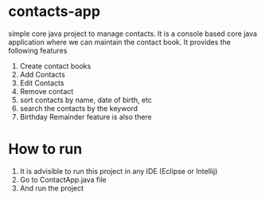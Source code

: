 # contacts-app
simple core java project to manage contacts.
It is a console based core java application where we can maintain the contact book. 
It provides the following features
 1. Create contact books
 2. Add Contacts
 3. Edit Contacts
 4. Remove contact
 5. sort contacts by name, date of birth, etc
 6. search the contacts by the keyword
 7. Birthday Remainder feature is also there

# How to run
1. It is advisible to run this project in any IDE (Eclipse or Intellij)
2. Go to ContactApp.java file
3. And run the project
